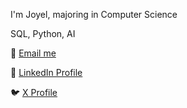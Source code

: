 I'm Joyel,  majoring in Computer Science 

SQL, Python, AI 

📧 [Email me](mailto:johnjoyel0@hotmail.com)

🔗 [LinkedIn Profile](https://www.linkedin.com/in/john-joyel-john/)

🐦 [X Profile](https://x.com/Joyel_07)
